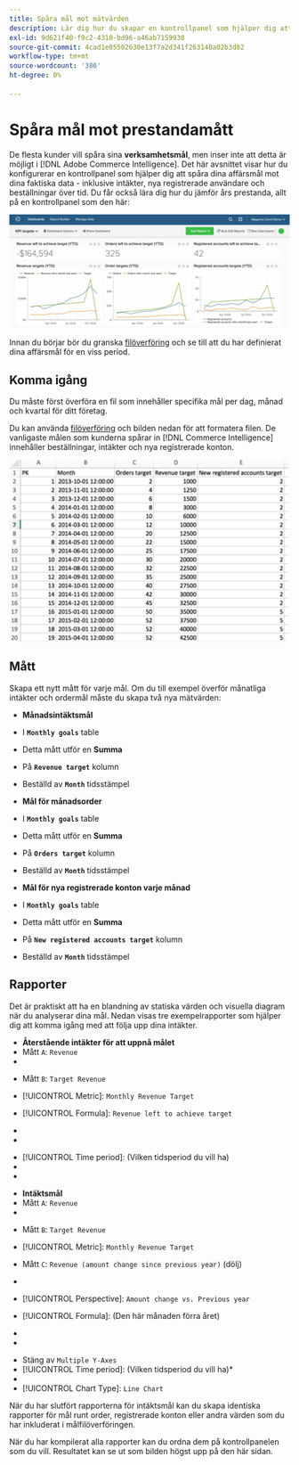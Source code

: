 ```yaml
---
title: Spåra mål mot mätvärden
description: Lär dig hur du skapar en kontrollpanel som hjälper dig att spåra dina affärsmål mot dina faktiska data - inklusive intäkter, nya registrerade användare och beställningar över tid.
exl-id: 9d621f40-f9c2-4310-bd96-a46ab7159930
source-git-commit: 4cad1e05502630e13f7a2d341f263140a02b3d82
workflow-type: tm+mt
source-wordcount: '386'
ht-degree: 0%

---
```


# Spåra mål mot prestandamått

De flesta kunder vill spåra sina **verksamhetsmål**, men inser inte att detta är möjligt i [!DNL Adobe Commerce Intelligence]. Det här avsnittet visar hur du konfigurerar en kontrollpanel som hjälper dig att spåra dina affärsmål mot dina faktiska data - inklusive intäkter, nya registrerade användare och beställningar över tid. Du får också lära dig hur du jämför års prestanda, allt på en kontrollpanel som den här:

![](../../assets/Goals-_dashboard_2.png)

Innan du börjar bör du granska [filöverföring](../importing-data/connecting-data/using-file-uploader.md) och se till att du har definierat dina affärsmål för en viss period.

## Komma igång

Du måste först överföra en fil som innehåller specifika mål per dag, månad och kvartal för ditt företag.

Du kan använda [filöverföring](../importing-data/connecting-data/using-file-uploader.md) och bilden nedan för att formatera filen. De vanligaste målen som kunderna spårar in [!DNL Commerce Intelligence] innehåller beställningar, intäkter och nya registrerade konton.

![](../../assets/Goals-_Excel.png)

## Mått

Skapa ett nytt mått för varje mål. Om du till exempel överför månatliga intäkter och ordermål måste du skapa två nya mätvärden:

* **Månadsintäktsmål**
* I **`Monthly goals`** table
* Detta mått utför en **Summa**
* På **`Revenue target`** kolumn
* Beställd av **`Month`** tidsstämpel

* **Mål för månadsorder**
* I **`Monthly goals`** table
* Detta mått utför en **Summa**
* På **`Orders target`** kolumn
* Beställd av **`Month`** tidsstämpel

* **Mål för nya registrerade konton varje månad**
* I **`Monthly goals`** table
* Detta mått utför en **Summa**
* På **`New registered accounts target`** kolumn
* Beställd av **`Month`** tidsstämpel

## Rapporter

Det är praktiskt att ha en blandning av statiska värden och visuella diagram när du analyserar dina mål. Nedan visas tre exempelrapporter som hjälper dig att komma igång med att följa upp dina intäkter.

* **Återstående intäkter för att uppnå målet**
* Mått `A`: `Revenue`
* 

   [!UICONTROL-mått]: `Revenue`

* Mått `B`: `Target Revenue`
* [!UICONTROL Metric]: `Monthly Revenue Target`

* [!UICONTROL Formula]: `Revenue left to achieve target`
* 
   [!UICONTROL-formel]: `(B-A)`
* 

   [!UICONTROL Format]: `Number`

* [!UICONTROL Time period]: (Vilken tidsperiod du vill ha)
* 
   [!UICONTROL Interval]: `Month`
* 

   [!UICONTROL-diagramtyp]: `Scalar`

* **Intäktsmål**
* Mått `A`: `Revenue`
* 

   [!UICONTROL-mått]: `Revenue`

* Mått `B`: `Target Revenue`
* [!UICONTROL Metric]: `Monthly Revenue Target`

* Mått `C`: `Revenue (amount change since previous year)` (dölj)
* 
   [!UICONTROL-mått]: `Revenue`
* [!UICONTROL Perspective]: `Amount change vs. Previous year`

* [!UICONTROL Formula]: (Den här månaden förra året)
* 
   [!UICONTROL-formel]: `(A-C)`
* 

   [!UICONTROL Format]: `Currency`

* Stäng av `Multiple Y-Axes`
* [!UICONTROL Time period]: (Vilken tidsperiod du vill ha)*
* 
   [!UICONTROL Interval]: `Month`
* [!UICONTROL Chart Type]: `Line Chart`

När du har slutfört rapporterna för intäktsmål kan du skapa identiska rapporter för mål runt order, registrerade konton eller andra värden som du har inkluderat i målfilöverföringen.

När du har kompilerat alla rapporter kan du ordna dem på kontrollpanelen som du vill. Resultatet kan se ut som bilden högst upp på den här sidan.
